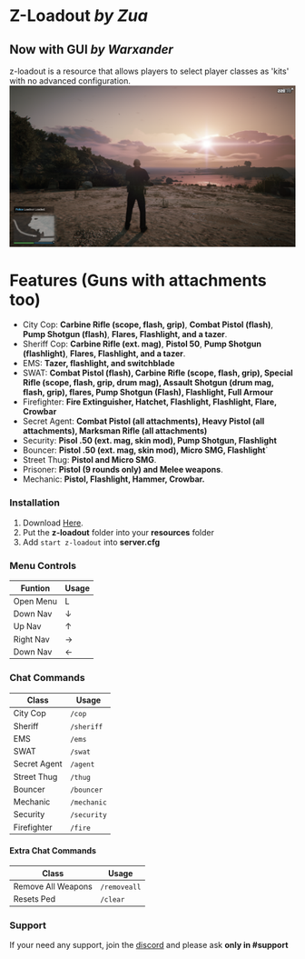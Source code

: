 # Z-Loadout *by Zua* 
## Now with GUI *by Warxander*

z-loadout is a resource that allows players to select player classes as 'kits' with no advanced configuration.
![alt-text](https://raw.githubusercontent.com/ThatZiv/z-loadout/master/unknown.png)
# Features (Guns with attachments too) 
  - City Cop: **Carbine Rifle (scope, flash, grip)**, **Combat Pistol (flash)**, **Pump Shotgun (flash)**, **Flares, Flashlight, and a tazer**.
  - Sheriff Cop: **Carbine Rifle (ext. mag)**, **Pistol 50**, **Pump Shotgun (flashlight)**, **Flares, Flashlight, and a tazer**.
  - EMS: **Tazer, flashlight, and switchblade**
  - SWAT: **Combat Pistol (flash), Carbine Rifle (scope, flash, grip), Special Rifle (scope, flash, grip, drum mag), Assault Shotgun (drum mag, flash, grip), flares, Pump Shotgun (Flash), Flashlight, Full Armour**
  - Firefighter: **Fire Extinguisher, Hatchet, Flashlight, Flashlight, Flare, Crowbar**
  - Secret Agent: **Combat Pistol (all attachments), Heavy Pistol (all attachments), Marksman Rifle (all attachments)**
  - Security: **Pisol .50 (ext. mag, skin mod), Pump Shotgun, Flashlight**
  - Bouncer: **Pistol .50 (ext. mag, skin mod), Micro SMG, Flashlight**`
  - Street Thug: **Pistol and Micro SMG**.
  - Prisoner: **Pistol (9 rounds only) and Melee weapons**.
  - Mechanic: **Pistol, Flashlight, Hammer, Crowbar.**


### Installation
1. Download [Here](https://github.com/ThatZiv/z-loadout).
2. Put the **z-loadout** folder into your **resources** folder 
3. Add `start z-loadout` into **server.cfg** 

### Menu Controls
| Funtion | Usage |
| ------ | ------ |
| Open Menu | L | 
| Down Nav | ↓ |
| Up Nav | ↑ |
| Right Nav | → |
| Down Nav | ← |

### Chat Commands
| Class | Usage |
| ------ | ------ |
| City Cop | `/cop` |
| Sheriff | `/sheriff` |
| EMS | `/ems` |
| SWAT | `/swat` |
| Secret Agent | `/agent` |
| Street Thug | `/thug` |
| Bouncer | `/bouncer` |
| Mechanic | `/mechanic` |
| Security | `/security` |
| Firefighter | `/fire` |

#### Extra Chat Commands

| Class | Usage |
| ------ | ------ |
| Remove All Weapons | `/removeall` |
| Resets Ped | `/clear` |

### Support
If your need any support, join the [discord](https://discord.gg/yWddFpQ) and please ask **only in #support**


